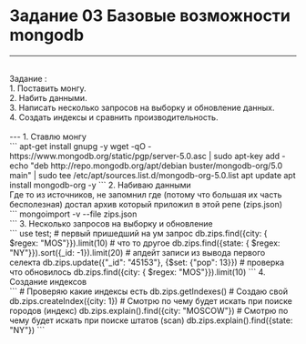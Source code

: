 # Задание 03 Базовые возможности mongodb
---
<br/>
Задание : <br/>
    1. Поставить монгу. <br/>
    2. Набить данными. <br/>
    3. Написать несколько запросов на выборку и обновление данных. <br/>
    4. Создать индексы и сравнить производительность. <br/>
<br/>
---
1. Ставлю монгу <br/>
```
apt-get install gnupg -y 
wget -qO - https://www.mongodb.org/static/pgp/server-5.0.asc | sudo apt-key add -
echo "deb http://repo.mongodb.org/apt/debian buster/mongodb-org/5.0 main" | sudo tee /etc/apt/sources.list.d/mongodb-org-5.0.list
apt update
apt install mongodb-org -y 
```
2. Набиваю данными <br/>
Где то из источников, не запомнил где (потому что большая их часть бесполезная) достал архив который приложил в этой репе (zips.json)<br/>
```
mongoimport -v --file zips.json <br/>
```
3. Несколько запросов на выборку и обновление <br/>
```
use test; 
# первый пришедший на ум запрос
db.zips.find({city: { $regex: "MOS"}}).limit(10)
# что то другое
db.zips.find({state: { $regex: "NY"}}).sort({_id: -1}).limit(20)
# апдейт записи из вывода первого селекта
db.zips.update({"_id": "45153"}, {$set: {"pop": 13}})
# проверка что обновилось 
db.zips.find({city: { $regex: "MOS"}}).limit(10)
```
4. Создание индексов <br/>
```
# Проверяю какие индексы есть 
db.zips.getIndexes()
# Создаю свой
db.zips.createIndex({city: 1})
# Смотрю по чему будет искать при поиске городов (индекс)
db.zips.explain().find({city: "MOSCOW"})
# Смотрю по чему будет искать при поиске штатов (scan)
db.zips.explain().find({state: "NY"})
```